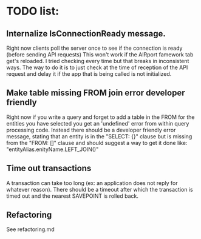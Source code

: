 # TODO list:

## Internalize IsConnectionReady message.

Right now clients poll the server once to see if the connection is ready (before sending
API requests)  This won't work if the AIRport famework tab get's reloaded.  I tried
checking every time but that breaks in inconsistent ways.  The way to do it is to
just check at the time of reception of the API request and delay it if the app that
is being called is not initialized.

## Make table missing FROM join error developer friendly

Right now if you write a query and forget to add a table in the FROM for the entities you
have selected you get an 'undefined' error from within query processing code.  Instead
there should be a developer friendly error message, stating that an entity is in the
"SELECT: {}" clause but is missing from the "FROM: []" clause and should suggest a
way to get it done like: "entityAlias.enityName.LEFT_JOIN()"

## Time out transactions
A transaction can take too long (ex: an application does not reply for whatever reason).
There should be a timeout after which the transaction is timed out and the nearest
SAVEPOINT is rolled back.

## Refactoring
See refactoring.md
